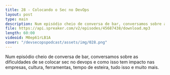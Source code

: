 ```yaml
---
title: 28 - Colocando o Sec no DevOps
layout: post
type: main
description: Num episódio cheio de conversa de bar, conversamos sobre as dificuldades de se colocar sec no devops e como isso tem impacto nas empresas, cultura, ferramentas, tempo de esteira, tudo isso e muito mais.
file: https://api.spreaker.com/v2/episodes/45687438/download.mp3
length: 60:00
videoid: M0ep61rLB1A
cover: "/devsecopspodcast/assets/img/028.png"
---
```


Num episódio cheio de conversa de bar, conversamos sobre as dificuldades de se colocar sec no devops e como isso tem impacto nas empresas, cultura, ferramentas, tempo de esteira, tudo isso e muito mais.